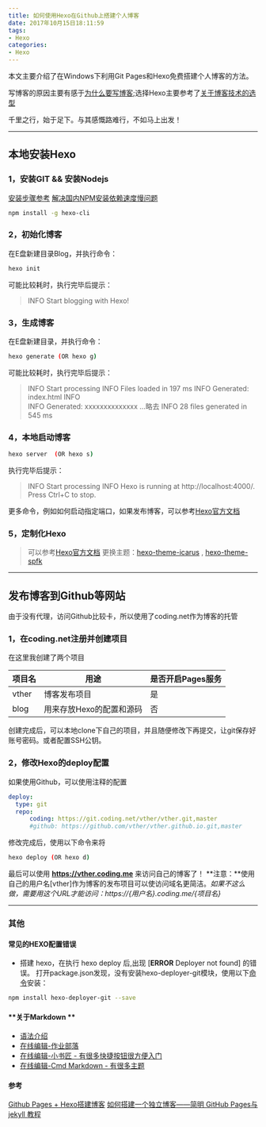 ```yaml
---
title: 如何使用Hexo在Github上搭建个人博客
date: 2017年10月15日18:11:59
tags: 
- Hexo
categories: 
- Hexo
---
```


本文主要介绍了在Windows下利用Git Pages和Hexo免费搭建个人博客的方法。

写博客的原因主要有感于[为什么要写博客](https://zhuanlan.zhihu.com/cnfeat/19743861);选择Hexo主要参考了[关于博客技术的选型](https://www.zhihu.com/question/21981094)

千里之行，始于足下。与其感慨路难行，不如马上出发！
<!--more-->

----------
## **本地安装Hexo**

### 1，安装GIT && 安装Nodejs
[安装步骤参考](https://hexo.io/zh-cn/docs/index.html)
[解决国内NPM安装依赖速度慢问题](http://blog.csdn.net/rongbo_j/article/details/52106580)

```bash
npm install -g hexo-cli
```
### 2，初始化博客
在E盘新建目录Blog，并执行命令：
```bash
hexo init
```
可能比较耗时，执行完毕后提示：
> INFO  Start blogging with Hexo!

### 3，生成博客
在E盘新建目录，并执行命令：
```bash
hexo generate (OR hexo g)
```
可能比较耗时，执行完毕后提示： 
> INFO  Start processing 
> INFO  Files loaded in 197 ms
> INFO  Generated: index.html INFO  
> INFO  Generated: xxxxxxxxxxxxxx ...略去 
> INFO  28 files generated in 545 ms

### 4，本地启动博客
```bash
hexo server  (OR hexo s)
```
执行完毕后提示： 
> INFO  Start processing
> INFO  Hexo is running at http://localhost:4000/. Press Ctrl+C to stop.

更多命令，例如如何启动指定端口，如果发布博客，可以参考[Hexo官方文档](https://hexo.io/zh-cn/docs/index.html)

### 5，定制化Hexo

> 可以参考[Hexo官方文档](https://hexo.io/zh-cn/docs/themes.html)
> 更换主题：[hexo-theme-icarus](https://github.com/ppoffice/hexo-theme-icarus) , [hexo-theme-spfk](https://github.com/luuman/hexo-theme-spfk)

----------
## **发布博客到Github等网站**

由于没有代理，访问Github比较卡，所以使用了coding.net作为博客的托管
### 1，在coding.net注册并创建项目

在这里我创建了两个项目

项目名 | 用途                    | 是否开启Pages服务   
----   | ------                  |----             
vther  | 博客发布项目            | 是
blog   | 用来存放Hexo的配置和源码| 否

创建完成后，可以本地clone下自己的项目，并且随便修改下再提交，让git保存好账号密码。或者配置SSH公钥。

### 2，修改Hexo的deploy配置
如果使用Github，可以使用注释的配置
```yaml
deploy:
  type: git
  repo:
      coding: https://git.coding.net/vther/vther.git,master
      #github: https://github.com/vther/vther.github.io.git,master
```
修改完成后，使用以下命令来将
```bash
hexo deploy (OR hexo d)
```
最后可以使用 **https://vther.coding.me** 来访问自己的博客了！
**注意：**使用自己的用户名[vther]作为博客的发布项目可以使访问域名更简洁。*如果不这么做，需要用这个URL才能访问：https://{用户名}.coding.me/{项目名}*

----------



### **其他**

#### **常见的HEXO配置错误**

-   搭建 hexo，在执行 hexo deploy 后,出现 [**ERROR** Deployer not found] 的错误。 打开package.json发现，没有安装hexo-deployer-git模块，使用以下[命令](https://hexo.io/zh-cn/docs/deployment.html)安装：

```bash
npm install hexo-deployer-git --save 
```

#### **关于Markdown **
- [语法介绍](http://www.appinn.com/markdown/)
- [在线编辑-作业部落](https://www.zybuluo.com/mdeditor)
- [在线编辑-小书匠 - 有很多快捷按钮很方便入门](http://markdown.xiaoshujiang.com/)
- [在线编辑-Cmd Markdown - 有很多主题](http://marxi.co/)


#### **参考**
[Github Pages + Hexo搭建博客](http://fanzhenyu.me/categories/Hexo/)
[如何搭建一个独立博客——简明 GitHub Pages与 jekyll 教程](http://www.cnfeat.com/blog/2014/05/10/how-to-build-a-blog/)